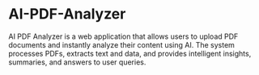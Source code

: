 # AI-PDF-Analyzer
AI PDF Analyzer is a web application that allows users to upload PDF documents and instantly analyze their content using AI. The system processes PDFs, extracts text and data, and provides intelligent insights, summaries, and answers to user queries.
